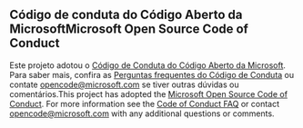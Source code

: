 ## <a name="microsoft-open-source-code-of-conduct"></a><span data-ttu-id="e69c7-101">Código de conduta do Código Aberto da Microsoft</span><span class="sxs-lookup"><span data-stu-id="e69c7-101">Microsoft Open Source Code of Conduct</span></span>
<span data-ttu-id="e69c7-p101">Este projeto adotou o [Código de Conduta do Código Aberto da Microsoft](https://opensource.microsoft.com/codeofconduct/). Para saber mais, confira as [Perguntas frequentes do Código de Conduta](https://opensource.microsoft.com/codeofconduct/faq/) ou contate [opencode@microsoft.com](mailto:opencode@microsoft.com) se tiver outras dúvidas ou comentários.</span><span class="sxs-lookup"><span data-stu-id="e69c7-p101">This project has adopted the [Microsoft Open Source Code of Conduct](https://opensource.microsoft.com/codeofconduct/). For more information see the [Code of Conduct FAQ](https://opensource.microsoft.com/codeofconduct/faq/) or contact [opencode@microsoft.com](mailto:opencode@microsoft.com) with any additional questions or comments.</span></span>